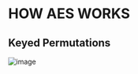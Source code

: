 # HOW AES WORKS

## Keyed Permutations

![image](https://github.com/nikunjagarwal17/CSOC-IITBHU/assets/144536875/1b57ec51-46fe-4432-a196-0bacd892cbe1)

